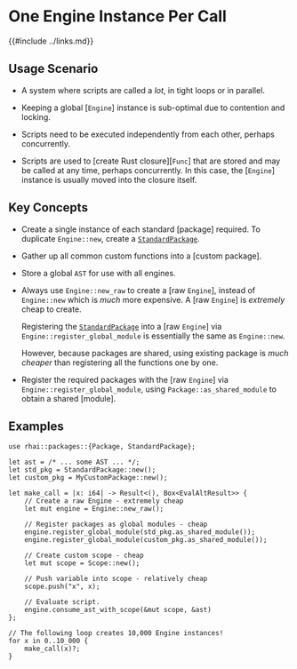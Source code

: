 One Engine Instance Per Call
===========================

{{#include ../links.md}}


Usage Scenario
--------------

* A system where scripts are called a _lot_, in tight loops or in parallel.

* Keeping a global [`Engine`] instance is sub-optimal due to contention and locking.

* Scripts need to be executed independently from each other, perhaps concurrently.

* Scripts are used to [create Rust closure][`Func`] that are stored and may be called at any time, perhaps concurrently.
  In this case, the [`Engine`] instance is usually moved into the closure itself.


Key Concepts
------------

* Create a single instance of each standard [package] required.
  To duplicate `Engine::new`, create a [`StandardPackage`]({{rootUrl}}/rust/packages/builtin.md).

* Gather up all common custom functions into a [custom package].

* Store a global `AST` for use with all engines.

* Always use `Engine::new_raw` to create a [raw `Engine`], instead of `Engine::new` which is _much_ more expensive.
  A [raw `Engine`] is _extremely_ cheap to create.
  
  Registering the [`StandardPackage`]({{rootUrl}}/rust/packages/builtin.md) into a [raw `Engine`] via
  `Engine::register_global_module` is essentially the same as `Engine::new`.
  
  However, because packages are shared, using existing package is _much cheaper_ than
  registering all the functions one by one.

* Register the required packages with the [raw `Engine`] via `Engine::register_global_module`,
  using `Package::as_shared_module` to obtain a shared [module].


Examples
--------

```rust,no_run
use rhai::packages::{Package, StandardPackage};

let ast = /* ... some AST ... */;
let std_pkg = StandardPackage::new();
let custom_pkg = MyCustomPackage::new();

let make_call = |x: i64| -> Result<(), Box<EvalAltResult>> {
    // Create a raw Engine - extremely cheap
    let mut engine = Engine::new_raw();

    // Register packages as global modules - cheap
    engine.register_global_module(std_pkg.as_shared_module());
    engine.register_global_module(custom_pkg.as_shared_module());

    // Create custom scope - cheap
    let mut scope = Scope::new();

    // Push variable into scope - relatively cheap
    scope.push("x", x);

    // Evaluate script.
    engine.consume_ast_with_scope(&mut scope, &ast)
};

// The following loop creates 10,000 Engine instances!
for x in 0..10_000 {
    make_call(x)?;
}
```
